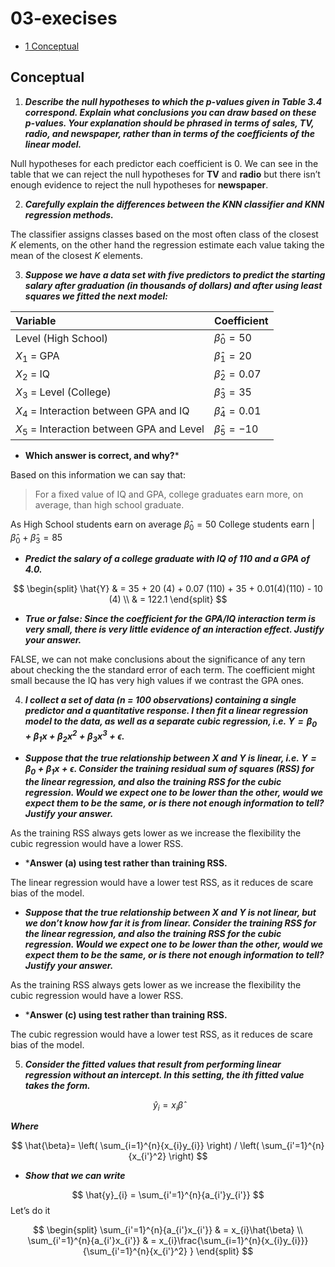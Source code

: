 03-execises
================

- <a href="#conceptual" id="toc-conceptual"><span
  class="toc-section-number">1</span> Conceptual</a>

## Conceptual

1.  ***Describe the null hypotheses to which the p-values given in Table
    3.4 correspond. Explain what conclusions you can draw based on these
    p-values. Your explanation should be phrased in terms of sales, TV,
    radio, and newspaper, rather than in terms of the coefficients of
    the linear model.***

Null hypotheses for each predictor each coefficient is 0. We can see in
the table that we can reject the null hypotheses for **TV** and
**radio** but there isn’t enough evidence to reject the null hypotheses
for **newspaper**.

2.  ***Carefully explain the differences between the KNN classifier and
    KNN regression methods.***

The classifier assigns classes based on the most often class of the
closest $K$ elements, on the other hand the regression estimate each
value taking the mean of the closest $K$ elements.

3.  ***Suppose we have a data set with five predictors to predict the
    starting salary after graduation (in thousands of dollars) and after
    using least squares we fitted the next model:***

| Variable                                    | Coefficient              |
|:--------------------------------------------|:-------------------------|
| Level (High School)                         | $\hat{\beta}_{0} = 50$   |
| $X_{1}$ = GPA                               | $\hat{\beta}_{1} = 20$   |
| $X_{2}$ = IQ                                | $\hat{\beta}_{2} = 0.07$ |
| $X_{3}$ = Level (College)                   | $\hat{\beta}_{3} = 35$   |
| $X_{4}$ = Interaction between GPA and IQ    | $\hat{\beta}_{4} = 0.01$ |
| $X_{5}$ = Interaction between GPA and Level | $\hat{\beta}_{5} = −10$  |

- **Which answer is correct, and why?**\*

Based on this information we can say that:

> For a fixed value of IQ and GPA, college graduates earn more, on
> average, than high school graduate.

As High School students earn on average $\hat{\beta}_{0} = 50$ College
students earn \|$\hat{\beta}_{0} + \hat{\beta}_{3} = 85$

- ***Predict the salary of a college graduate with IQ of 110 and a GPA
  of 4.0.***

$$
\begin{split}
\hat{Y} & = 35 + 20 (4) + 0.07 (110) + 35 + 0.01(4)(110) - 10 (4) \\
        & = 122.1
\end{split}
$$

- ***True or false: Since the coefficient for the GPA/IQ interaction
  term is very small, there is very little evidence of an interaction
  effect. Justify your answer.***

FALSE, we can not make conclusions about the significance of any tern
about checking the the standard error of each term. The coefficient
might small because the IQ has very high values if we contrast the GPA
ones.

4.  ***I collect a set of data (n = 100 observations) containing a
    single predictor and a quantitative response. I then fit a linear
    regression model to the data, as well as a separate cubic
    regression,
    i.e. $Y = \beta_{0} + \beta_{1}x + \beta_{2}x^2 + \beta_{3}x^3 + \epsilon$.***

- ***Suppose that the true relationship between X and Y is linear,
  i.e. $Y = \beta_{0} + \beta_{1}x + \epsilon$. Consider the training
  residual sum of squares (RSS) for the linear regression, and also the
  training RSS for the cubic regression. Would we expect one to be lower
  than the other, would we expect them to be the same, or is there not
  enough information to tell? Justify your answer.***

As the training RSS always gets lower as we increase the flexibility the
cubic regression would have a lower RSS.

- \***Answer (a) using test rather than training RSS.**

The linear regression would have a lower test RSS, as it reduces de
scare bias of the model.

- ***Suppose that the true relationship between X and Y is not linear,
  but we don’t know how far it is from linear. Consider the training RSS
  for the linear regression, and also the training RSS for the cubic
  regression. Would we expect one to be lower than the other, would we
  expect them to be the same, or is there not enough information to
  tell? Justify your answer.***

As the training RSS always gets lower as we increase the flexibility the
cubic regression would have a lower RSS.

- \***Answer (c) using test rather than training RSS.**

The cubic regression would have a lower test RSS, as it reduces de scare
bias of the model.

5.  ***Consider the fitted values that result from performing linear
    regression without an intercept. In this setting, the $i$th fitted
    value takes the form.***

$$
\hat{y}_{i} = x_{i}\hat{\beta}
$$

***Where***

$$
\hat{\beta}= \left( \sum_{i=1}^{n}{x_{i}y_{i}}  \right) /
             \left( \sum_{i'=1}^{n}{x_{i'}^2}  \right)
$$

- ***Show that we can write***

$$
\hat{y}_{i} = \sum_{i'=1}^{n}{a_{i'}y_{i'}}
$$ Let’s do it

$$
\begin{split}
\sum_{i'=1}^{n}{a_{i'}x_{i'}} & = x_{i}\hat{\beta} \\
\sum_{i'=1}^{n}{a_{i'}x_{i'}} & = x_{i}\frac{\sum_{i=1}^{n}{x_{i}y_{i}}}
                                            {\sum_{i'=1}^{n}{x_{i'}^2} }
\end{split}
$$
